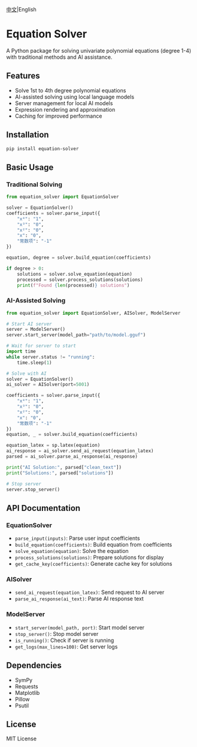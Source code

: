 [中文](https://github.com/John-is-playing/equation-solver/blob/main/README_ZH.md)|English
# Equation Solver

A Python package for solving univariate polynomial equations (degree 1-4) with traditional methods and AI assistance.

## Features

- Solve 1st to 4th degree polynomial equations
- AI-assisted solving using local language models
- Server management for local AI models
- Expression rendering and approximation
- Caching for improved performance

## Installation

```bash
pip install equation-solver
```

## Basic Usage

### Traditional Solving

```python
from equation_solver import EquationSolver

solver = EquationSolver()
coefficients = solver.parse_input({
    "x⁴": "1",
    "x³": "0",
    "x²": "0",
    "x": "0",
    "常数项": "-1"
})

equation, degree = solver.build_equation(coefficients)

if degree > 0:
    solutions = solver.solve_equation(equation)
    processed = solver.process_solutions(solutions)
    print(f"Found {len(processed)} solutions")
```

### AI-Assisted Solving

```python
from equation_solver import EquationSolver, AISolver, ModelServer

# Start AI server
server = ModelServer()
server.start_server(model_path="path/to/model.gguf")

# Wait for server to start
import time
while server.status != "running":
    time.sleep(1)

# Solve with AI
solver = EquationSolver()
ai_solver = AISolver(port=5001)

coefficients = solver.parse_input({
    "x⁴": "1",
    "x³": "0",
    "x²": "0",
    "x": "0",
    "常数项": "-1"
})
equation, _ = solver.build_equation(coefficients)

equation_latex = sp.latex(equation)
ai_response = ai_solver.send_ai_request(equation_latex)
parsed = ai_solver.parse_ai_response(ai_response)

print("AI Solution:", parsed["clean_text"])
print("Solutions:", parsed["solutions"])

# Stop server
server.stop_server()
```

## API Documentation

### EquationSolver
- `parse_input(inputs)`: Parse user input coefficients
- `build_equation(coefficients)`: Build equation from coefficients
- `solve_equation(equation)`: Solve the equation
- `process_solutions(solutions)`: Prepare solutions for display
- `get_cache_key(coefficients)`: Generate cache key for solutions

### AISolver
- `send_ai_request(equation_latex)`: Send request to AI server
- `parse_ai_response(ai_text)`: Parse AI response text

### ModelServer
- `start_server(model_path, port)`: Start model server
- `stop_server()`: Stop model server
- `is_running()`: Check if server is running
- `get_logs(max_lines=100)`: Get server logs

## Dependencies

- SymPy
- Requests
- Matplotlib
- Pillow
- Psutil

## License

MIT License
